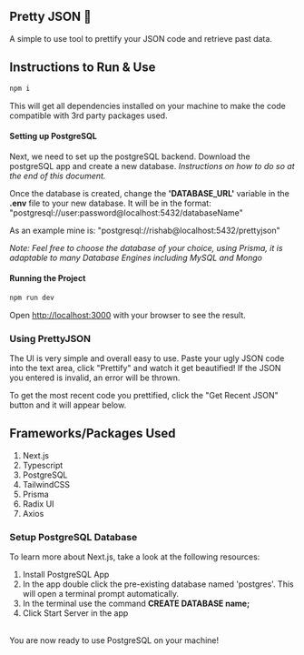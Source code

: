 ## Pretty JSON 📝

A simple to use tool to prettify your JSON code and retrieve past data.

## Instructions to Run & Use

```bash
npm i
```

This will get all dependencies installed on your machine to make the code compatible with 3rd party packages used.

#### Setting up PostgreSQL

Next, we need to set up the postgreSQL backend. Download the postgreSQL app and create a new database. _Instructions on how to do so at the end of this document._

Once the database is created, change the **'DATABASE_URL'** variable in the **.env** file to your new database. It will be in the format: "postgresql://user:password@localhost:5432/databaseName"

As an example mine is: "postgresql://rishab@localhost:5432/prettyjson"

_Note: Feel free to choose the database of your choice, using Prisma, it is adaptable to many Database Engines including MySQL and Mongo_

#### Running the Project

```bash
npm run dev
```

Open [http://localhost:3000](http://localhost:3000) with your browser to see the result.

### Using PrettyJSON

The UI is very simple and overall easy to use. Paste your ugly JSON code into the text area, click "Prettify" and watch it get beautified! If the JSON you entered is invalid, an error will be thrown.

To get the most recent code you prettified, click the "Get Recent JSON" button and it will appear below.

## Frameworks/Packages Used

1. Next.js
2. Typescript
3. PostgreSQL
4. TailwindCSS
5. Prisma
6. Radix UI
7. Axios

### Setup PostgreSQL Database

To learn more about Next.js, take a look at the following resources:

1. Install PostgreSQL App
2. In the app double click the pre-existing database named 'postgres'. This will open a terminal prompt automatically.
3. In the terminal use the command **CREATE DATABASE name;**
4. Click Start Server in the app

\
You are now ready to use PostgreSQL on your machine!
